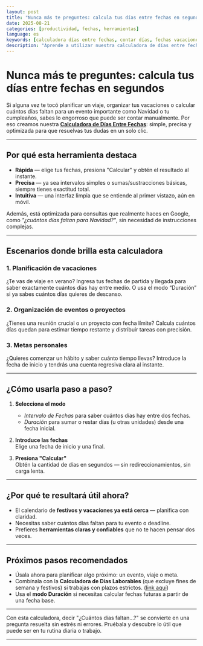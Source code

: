 ```yaml
---
layout: post
title: "Nunca más te preguntes: calcula tus días entre fechas en segundos"
date: 2025-08-21
categories: [productividad, fechas, herramientas]
language: es
keywords: [calculadora días entre fechas, contar días, fechas vacaciones, planificador fechas, herramientas]
description: "Aprende a utilizar nuestra calculadora de días entre fechas para planificar vacaciones, eventos, metas personales o proyectos con precisión y sin complicaciones."
---
```


# Nunca más te preguntes: calcula tus días entre fechas en segundos

Si alguna vez te tocó planificar un viaje, organizar tus vacaciones o calcular cuántos días faltan para un evento importante como Navidad o tu cumpleaños, sabes lo engorroso que puede ser contar manualmente. Por eso creamos nuestra **[Calculadora de Días Entre Fechas](https://www.easydailytools.com/es/days-between-dates-calculator)**: simple, precisa y optimizada para que resuelvas tus dudas en un solo clic.

---

## Por qué esta herramienta destaca

- **Rápida** — elige tus fechas, presiona "Calcular" y obtén el resultado al instante.  
- **Precisa** — ya sea intervalos simples o sumas/sustracciones básicas, siempre tienes exactitud total.  
- **Intuitiva** — una interfaz limpia que se entiende al primer vistazo, aún en móvil.

 Además, está optimizada para consultas que realmente haces en Google, como *"¿cuántos días faltan para Navidad?"*, sin necesidad de instrucciones complejas.

---

## Escenarios donde brilla esta calculadora

### 1. Planificación de vacaciones
¿Te vas de viaje en verano? Ingresa tus fechas de partida y llegada para saber exactamente cuántos días hay entre medio. O usa el modo “Duración” si ya sabes cuántos días quieres de descanso.

### 2. Organización de eventos o proyectos
¿Tienes una reunión crucial o un proyecto con fecha límite? Calcula cuántos días quedan para estimar tiempo restante y distribuir tareas con precisión.

### 3. Metas personales
¿Quieres comenzar un hábito y saber cuánto tiempo llevas? Introduce la fecha de inicio y tendrás una cuenta regresiva clara al instante.

---

## ¿Cómo usarla paso a paso?

1. **Selecciona el modo**  
   - *Intervalo de Fechas* para saber cuántos días hay entre dos fechas.  
   - *Duración* para sumar o restar días (u otras unidades) desde una fecha inicial.

2. **Introduce las fechas**  
   Elige una fecha de inicio y una final.

3. **Presiona "Calcular"**  
   Obtén la cantidad de días en segundos — sin redireccionamientos, sin carga lenta.

---

## ¿Por qué te resultará útil ahora?

- El calendario de **festivos y vacaciones ya está cerca** — planifica con claridad.  
- Necesitas saber cuántos días faltan para tu evento o deadline.  
- Prefieres **herramientas claras y confiables** que no te hacen pensar dos veces.

---

## Próximos pasos recomendados

- Úsala ahora para planificar algo próximo: un evento, viaje o meta.  
- Combínala con la **Calculadora de Días Laborables** (que excluye fines de semana y festivos) si trabajas con plazos estrictos. ([link aquí](https://www.easydailytools.com/es/workday-calculator))  
- Usa el **modo Duración** si necesitas calcular fechas futuras a partir de una fecha base.

---

Con esta calculadora, decir "¿Cuántos días faltan...?" se convierte en una pregunta resuelta sin estrés ni errores. Pruébala y descubre lo útil que puede ser en tu rutina diaria o trabajo.

---
